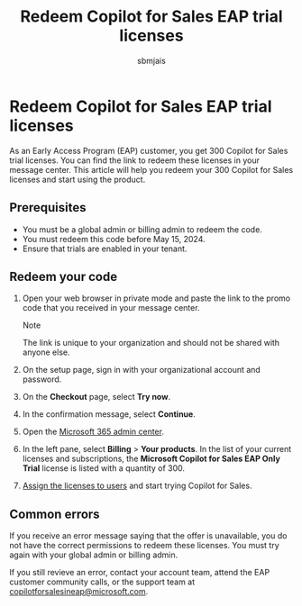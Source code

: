 ﻿---
title: Redeem Copilot for Sales EAP trial licenses
description: Redeem Copilot for Sales EAP trial licenses and start using the product.
ms.date: 03/13/2024
ms.topic: article
ms.service: microsoft-sales-copilot
author: sbmjais
ms.author: shjais
ms.custom:
  - ai-gen-docs-bap
  - ai-gen-desc
  - ai-seo-date:03/14/2024
---

# Redeem Copilot for Sales EAP trial licenses

As an Early Access Program (EAP) customer, you get 300 Copilot for Sales trial licenses. You can find the link to redeem these licenses in your message center. This article will help you redeem your 300 Copilot for Sales licenses and start using the product.

## Prerequisites

- You must be a global admin or billing admin to redeem the code.
- You must redeem this code before May 15, 2024.
- Ensure that trials are enabled in your tenant.

## Redeem your code

1.  Open your web browser in private mode and paste the link to the promo code that you received in your message center. 

    > [!NOTE]
    > The link is unique to your organization and should not be shared with anyone else.

1.  On the setup page, sign in with your organizational account and password.

1.  On the **Checkout** page, select **Try now**.

1.  In the confirmation message, select **Continue**.

1.  Open the [Microsoft 365 admin center](https://admin.microsoft.com/).

1. In the left pane, select **Billing** > **Your products**. In the list of your current licenses and subscriptions, the **Microsoft Copilot for Sales EAP Only Trial** license is listed with a quantity of 300.

1.  [Assign the licenses to users](/microsoft-365/admin/manage/assign-licenses-to-users?view=o365-worldwide) and start trying Copilot for Sales.

## Common errors

If you receive an error message saying that the offer is unavailable, you do not have the correct permissions to redeem these licenses. You must try again with your global admin or billing admin.

If you still revieve an error, contact your account team, attend the EAP customer community calls, or the support team at [copilotforsalesineap@microsoft.com](mailto:copilotforsalesineap@microsoft.com).


